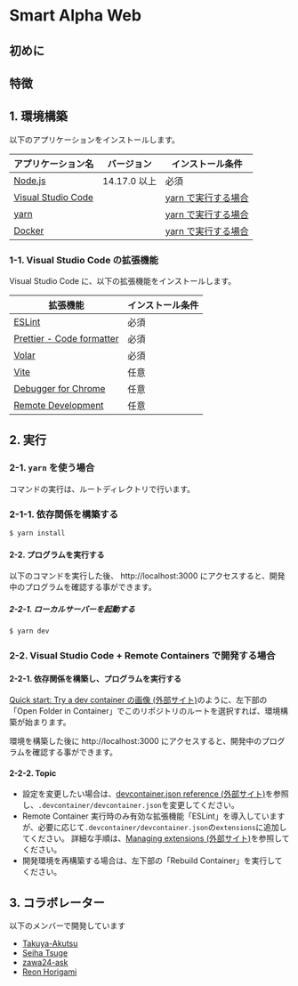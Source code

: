 # Smart Alpha Web

## 初めに

## 特徴

## 1. 環境構築

以下のアプリケーションをインストールします。

| アプリケーション名                                   | バージョン   | インストール条件                                          |
| ---------------------------------------------------- | ------------ | --------------------------------------------------------- |
| [Node.js](https://nodejs.org/ja/)                    | 14.17.0 以上 | 必須                                                      |
| [Visual Studio Code](https://code.visualstudio.com/) |              | [yarn で実行する場合](#1-1-visual-studio-code-の拡張機能) |
| [yarn](https://classic.yarnpkg.com/ja/)              |              | [yarn で実行する場合](#2-1-yarn-を使う場合)               |
| [Docker](https://docs.docker.com/get-docker/)        |              | [yarn で実行する場合](#2-1-yarn-を使う場合)               |

### 1-1. Visual Studio Code の拡張機能

Visual Studio Code に、以下の拡張機能をインストールします。

| 拡張機能                                                                                                               | インストール条件 |
| ---------------------------------------------------------------------------------------------------------------------- | ---------------- |
| [ESLint](https://marketplace.visualstudio.com/items?itemName=dbaeumer.vscode-eslint)                                   | 必須             |
| [Prettier - Code formatter](https://marketplace.visualstudio.com/items?itemName=esbenp.prettier-vscode)                | 必須             |
| [Volar](https://marketplace.visualstudio.com/items?itemName=johnsoncodehk.volar)                                       | 必須             |
| [Vite](https://marketplace.visualstudio.com/items?itemName=antfu.vite)                                                 | 任意             |
| [Debugger for Chrome](https://marketplace.visualstudio.com/items?itemName=msjsdiag.debugger-for-chrome)                | 任意             |
| [Remote Development](https://marketplace.visualstudio.com/items?itemName=ms-vscode-remote.vscode-remote-extensionpack) | 任意             |

## 2. 実行

### 2-1. `yarn` を使う場合

コマンドの実行は、ルートディレクトリで行います。

### 2-1-1. 依存関係を構築する

```bash
$ yarn install
```

#### 2-2. プログラムを実行する

以下のコマンドを実行した後、 http://localhost:3000 にアクセスすると、開発中のプログラムを確認する事ができます。

##### 2-2-1. ローカルサーバーを起動する

```bash
$ yarn dev
```

### 2-2. Visual Studio Code + Remote Containers で開発する場合

#### 2-2-1. 依存関係を構築し、プログラムを実行する

[Quick start: Try a dev container の画像 (外部サイト)](https://code.visualstudio.com/docs/remote/containers#_quick-start-try-a-dev-container)のように、左下部の「Open Folder in Container」でこのリポジトリのルートを選択すれば、環境構築が始まります。

環境を構築した後に http://localhost:3000 にアクセスすると、開発中のプログラムを確認する事ができます。

#### 2-2-2. Topic

- 設定を変更したい場合は、[devcontainer.json reference (外部サイト)](https://code.visualstudio.com/docs/remote/containers#_devcontainerjson-reference)を参照し、`.devcontainer/devcontainer.json`を変更してください。
- Remote Container 実行時のみ有効な拡張機能「ESLint」を導入していますが、必要に応じて`.devcontainer/devcontainer.json`の`extensions`に追加してください。
  詳細な手順は、[Managing extensions (外部サイト)](https://code.visualstudio.com/docs/remote/containers#_managing-extensions)を参照してください。
- 開発環境を再構築する場合は、左下部の「Rebuild Container」を実行してください。

## 3. コラボレーター

以下のメンバーで開発しています

- [Takuya-Akutsu](https://github.com/Takuya-Akutsu)
- [Seiha Tsuge](https://github.com/seiha-tsuge)
- [zawa24-ask](https://github.com/zawa24-ask)
- [Reon Horigami](https://github.com/reon-horigami)
